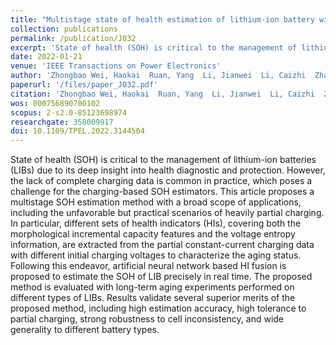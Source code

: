 ```yaml
---
title: "Multistage state of health estimation of lithium-ion battery with high tolerance to heavily-partial charging"
collection: publications
permalink: /publication/J032
excerpt: 'State of health (SOH) is critical to the management of lithium-ion batteries (LIBs) due to its deep insight into health diagnostic and protection. However, the lack of complete charging data is common in practice, which poses a challenge for the charging-based SOH estimators. This article proposes a multistage SOH estimation method with a broad scope of applications, including the unfavorable but practical scenarios of heavily partial charging. In particular, different sets of health indicators (HIs), covering both the morphological incremental capacity features and the voltage entropy information, are extracted from the partial constant-current charging data with different initial charging voltages to characterize the aging status. Following this endeavor, artificial neural network based HI fusion is proposed to estimate the SOH of LIB precisely in real time. The proposed method is evaluated with long-term aging experiments performed on different types of LIBs. Results validate several superior merits of the proposed method, including high estimation accuracy, high tolerance to partial charging, strong robustness to cell inconsistency, and wide generality to different battery types.'
date: 2022-01-21
venue: 'IEEE Transactions on Power Electronics'
author: 'Zhongbao Wei, Haokai  Ruan, Yang  Li, Jianwei  Li, Caizhi  Zhang, and Hongwen  He'
paperurl: '/files/paper_J032.pdf'
citation: 'Zhongbao Wei, Haokai  Ruan, Yang  Li, Jianwei  Li, Caizhi  Zhang, and Hongwen  He, &quot;Multistage state of health estimation of lithium-ion battery with high tolerance to heavily-partial charging,&quot; <i>IEEE Transactions on Power Electronics</i>, vol. 37, no. 6, pp. 7432-7442, Jun. 2022, doi: 10.1109/TPEL.2022.3144504.'
wos: 000756890700102
scopus: 2-s2.0-85123698974
researchgate: 358009917
doi: 10.1109/TPEL.2022.3144504
---
```


State of health (SOH) is critical to the management of lithium-ion batteries (LIBs) due to its deep insight into health diagnostic and protection. However, the lack of complete charging data is common in practice, which poses a challenge for the charging-based SOH estimators. This article proposes a multistage SOH estimation method with a broad scope of applications, including the unfavorable but practical scenarios of heavily partial charging. In particular, different sets of health indicators (HIs), covering both the morphological incremental capacity features and the voltage entropy information, are extracted from the partial constant-current charging data with different initial charging voltages to characterize the aging status. Following this endeavor, artificial neural network based HI fusion is proposed to estimate the SOH of LIB precisely in real time. The proposed method is evaluated with long-term aging experiments performed on different types of LIBs. Results validate several superior merits of the proposed method, including high estimation accuracy, high tolerance to partial charging, strong robustness to cell inconsistency, and wide generality to different battery types.
